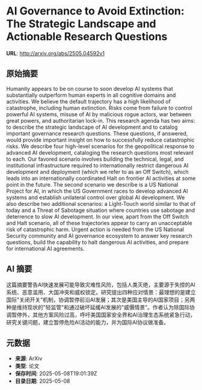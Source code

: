# AI Governance to Avoid Extinction: The Strategic Landscape and Actionable Research Questions

**URL**: http://arxiv.org/abs/2505.04592v1

## 原始摘要

Humanity appears to be on course to soon develop AI systems that
substantially outperform human experts in all cognitive domains and activities.
We believe the default trajectory has a high likelihood of catastrophe,
including human extinction. Risks come from failure to control powerful AI
systems, misuse of AI by malicious rogue actors, war between great powers, and
authoritarian lock-in. This research agenda has two aims: to describe the
strategic landscape of AI development and to catalog important governance
research questions. These questions, if answered, would provide important
insight on how to successfully reduce catastrophic risks.
  We describe four high-level scenarios for the geopolitical response to
advanced AI development, cataloging the research questions most relevant to
each. Our favored scenario involves building the technical, legal, and
institutional infrastructure required to internationally restrict dangerous AI
development and deployment (which we refer to as an Off Switch), which leads
into an internationally coordinated Halt on frontier AI activities at some
point in the future. The second scenario we describe is a US National Project
for AI, in which the US Government races to develop advanced AI systems and
establish unilateral control over global AI development. We also describe two
additional scenarios: a Light-Touch world similar to that of today and a Threat
of Sabotage situation where countries use sabotage and deterrence to slow AI
development.
  In our view, apart from the Off Switch and Halt scenario, all of these
trajectories appear to carry an unacceptable risk of catastrophic harm. Urgent
action is needed from the US National Security community and AI governance
ecosystem to answer key research questions, build the capability to halt
dangerous AI activities, and prepare for international AI agreements.


## AI 摘要

这篇摘要警告AI快速发展可能导致灾难性风险，包括人类灭绝，主要源于失控的AI系统、恶意滥用、大国冲突和威权锁定。研究提出四种应对情景：最理想的是建立国际"关闭开关"机制，协调暂停前沿AI发展；其次是美国主导的AI国家项目；另两种是维持现状的"轻监管"和通过破坏延缓AI发展的"威慑情景"。作者认为除国际协调暂停外，其他方案风险过高，呼吁美国国家安全界和AI治理生态系统紧急行动，研究关键问题，建立暂停危险AI活动的能力，并为国际AI协议做准备。

## 元数据

- **来源**: ArXiv
- **类型**: 论文
- **保存时间**: 2025-05-08T19:01:39Z
- **目录日期**: 2025-05-08
